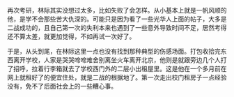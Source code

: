 

再次考研，林际其实没想过太多，比如失败了会怎样。从小基本上就是一帆风顺的他，是学不会那些苦大仇深的。可能只是因为看了一些光华人上面的帖子，大多是二战成功的，且自己第一次的失利本来也遇到了一些意外导致时间不足，居然考得还不算太差，就更加觉得，不如再试一次好了。

于是，从头到尾，在林际这里一点也没有找到那种典型的伤感场面。打包收拾完东西离开学校，人家是哭哭啼啼难舍别离坐火车离开北京，他则是就跟旁边几个人打了招呼，拉着行李箱就去了学校西门外的二层小出租屋里。这是他在一个多月前在网上就租好了的便宜住处，就是二战的根据地了。第一次走出校门租房子一点经验没有，免不了后面社会上的一些糟心事。
